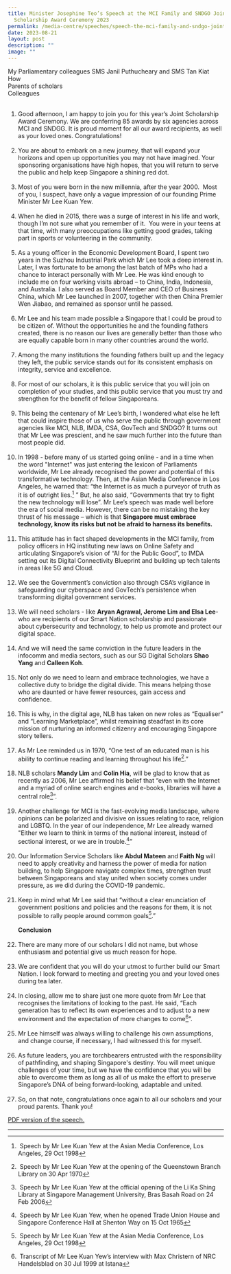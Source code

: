 ```yaml
---
title: Minister Josephine Teo’s Speech at the MCI Family and SNDGO Joint
  Scholarship Award Ceremony 2023
permalink: /media-centre/speeches/speech-the-mci-family-and-sndgo-joint-scholarship-award-ceremony-2023/
date: 2023-08-21
layout: post
description: ""
image: ""
---
```

My Parliamentary colleagues SMS Janil Puthucheary and SMS Tan Kiat How   
Parents of scholars   
Colleagues   
   
1. Good afternoon, I am happy to join you for this year’s Joint Scholarship Award Ceremony. We are conferring 85 awards by six agencies across MCI and SNDGG. It is proud moment for all our award recipients, as well as your loved ones. Congratulations!      
   
2. You are about to embark on a new journey, that will expand your horizons and open up opportunities you may not have imagined. Your sponsoring organisations have high hopes, that you will return to serve the public and help keep Singapore a shining red dot.   
   
3. Most of you were born in the new millennia, after the year 2000.  Most of you, I suspect, have only a vague impression of our founding Prime Minister Mr Lee Kuan Yew.   
    
4. When he died in 2015, there was a surge of interest in his life and work, though I’m not sure what you remember of it.  You were in your teens at that time, with many preoccupations like getting good grades, taking part in sports or volunteering in the community.   
   
5. As a young officer in the Economic Development Board, I spent two years in the Suzhou Industrial Park which Mr Lee took a deep interest in. Later, I was fortunate to be among the last batch of MPs who had a chance to interact personally with Mr Lee. He was kind enough to include me on four working visits abroad – to China, India, Indonesia, and Australia. I also served as Board Member and CEO of Business China, which Mr Lee launched in 2007, together with then China Premier Wen Jiabao, and remained as sponsor until he passed.     
   
6. Mr Lee and his team made possible a Singapore that I could be proud to be citizen of. Without the opportunities he and the founding fathers created, there is no reason our lives are generally better than those who are equally capable born in many other countries around the world.    
   
7. Among the many institutions the founding fathers built up and the legacy they left, the public service stands out for its consistent emphasis on integrity, service and excellence.   
   
8. For most of our scholars, it is this public service that you will join on completion of your studies, and this public service that you must try and strengthen for the benefit of fellow Singaporeans.   
   
9. This being the centenary of Mr Lee’s birth, I wondered what else he left that could inspire those of us who serve the public through government agencies like MCI, NLB, IMDA, CSA, GovTech and SNDGO? It turns out that Mr Lee was prescient, and he saw much further into the future than most people did.   
   
10. In 1998 - before many of us started going online - and in a time when the word "Internet" was just entering the lexicon of Parliaments worldwide, Mr Lee already recognised the power and potential of this transformative technology. Then, at the Asian Media Conference in Los Angeles, he warned that: “the Internet is as much a purveyor of truth as it is of outright lies.[^1] ” But, he also said, “Governments that try to fight the new technology will lose”. Mr Lee’s speech was made well before the era of social media. However, there can be no mistaking the key thrust of his message – which is that **Singapore must embrace technology, know its risks but not be afraid to harness its benefits.**   
   
11. This attitude has in fact shaped developments in the MCI family, from policy officers in HQ instituting new laws on Online Safety and articulating Singapore’s vision of “AI for the Public Good”, to IMDA setting out its Digital Connectivity Blueprint and building up tech talents in areas like 5G and Cloud.   
   
12. We see the Government’s conviction also through CSA’s vigilance in safeguarding our cyberspace and GovTech’s persistence when transforming digital government services.     
   
13. We will need scholars - like **Aryan Agrawal, Jerome Lim and Elsa Lee**- who are recipients of our Smart Nation scholarship and passionate about cybersecurity and technology, to help us promote and protect our digital space.     
   
14. And we will need the same conviction in the future leaders in the infocomm and media sectors, such as our SG Digital Scholars **Shao Yang** and **Calleen Koh**.    
   
15. Not only do we need to learn and embrace technologies, we have a collective duty to bridge the digital divide. This means helping those who are daunted or have fewer resources, gain access and confidence.    
    
16. This is why, in the digital age, NLB has taken on new roles as “Equaliser” and “Learning Marketplace”, whilst remaining steadfast in its core mission of nurturing an informed citizenry and encouraging Singapore story tellers.   
   
17. As Mr Lee reminded us in 1970, “One test of an educated man is his ability to continue reading and learning throughout his life[^2].”    
   
18. NLB scholars **Mandy Lim** and **Colin Hia**, will be glad to know that as recently as 2006, Mr Lee affirmed his belief that “even with the Internet and a myriad of online search engines and e-books, libraries will have a central role[^3]”.   
   
19. Another challenge for MCI is the fast-evolving media landscape, where opinions can be polarized and divisive on issues relating to race, religion and LGBTQ. In the year of our independence, Mr Lee already warned "Either we learn to think in terms of the national interest, instead of sectional interest, or we are in trouble.[^4]”    
   
20. Our Information Service Scholars like **Abdul Mateen** and **Faith Ng** will need to apply creativity and harness the power of media for nation building, to help Singapore navigate complex times, strengthen trust between Singaporeans and stay united when society comes under pressure, as we did during the COVID-19 pandemic.   
   
21. Keep in mind what Mr Lee said that “without a clear enunciation of government positions and policies and the reasons for them, it is not possible to rally people around common goals[^5].”    
   
    **Conclusion**    
   
22. There are many more of our scholars I did not name, but whose enthusiasm and potential give us much reason for hope.   
     
23. We are confident that you will do your utmost to further build our Smart Nation. I look forward to meeting and greeting you and your loved ones during tea later.    
   
24. In closing, allow me to share just one more quote from Mr Lee that recognises the limitations of looking to the past. He said, “Each generation has to reflect its own experiences and to adjust to a new environment and the expectation of more changes to come[^6]”.    
   
25. Mr Lee himself was always willing to challenge his own assumptions, and change course, if necessary, I had witnessed this for myself.    
   
26. As future leaders, you are torchbearers entrusted with the responsibility of pathfinding, and shaping Singapore's destiny. You will meet unique challenges of your time, but we have the confidence that you will be able to overcome them as long as all of us make the effort to preserve Singapore’s DNA of being forward-looking, adaptable and united.    
   
27. So, on that note, congratulations once again to all our scholars and your proud parents. Thank you!  

[PDF version of the speech.](/files/Speeches%202023/speech%20by%20minister%20josephine%20teo%20at%20joint%20scholarship%20ceremony%202023%20(21%20aug).pdf)

------------------------------------------------------------------------------------
[^1]: Speech by Mr Lee Kuan Yew at the Asian Media Conference, Los Angeles, 29 Oct 1998  
[^2]: Speech by Mr Lee Kuan Yew at the opening of the Queenstown Branch Library on 30 Apr 1970  
[^3]: Speech by Mr Lee Kuan Yew at the official opening of the Li Ka Shing Library at Singapore Management University, Bras Basah Road on 24 Feb 2006  
[^4]: Speech by Mr Lee Kuan Yew, when he opened Trade Union House and Singapore Conference Hall at Shenton Way on 15 Oct 1965  
[^5]: Speech by Mr Lee Kuan Yew at the Asian Media Conference, Los Angeles, 29 Oct 1998  
[^6]: Transcript of Mr Lee Kuan Yew’s interview with Max Christern of NRC Handelsblad on 30 Jul 1999 at Istana
